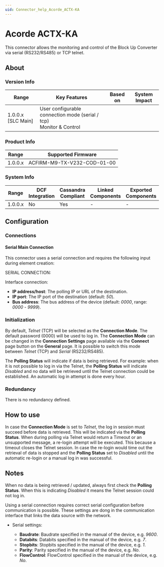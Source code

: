 ```yaml
---
uid: Connector_help_Acorde_ACTX-KA
---
```


# Acorde ACTX-KA

This connector allows the monitoring and control of the Block Up Converter via serial (RS232/RS485) or TCP telnet.

## About

### Version Info

| Range            | Key Features | Based on | System Impact |
|----------------------|------------------|--------------|-------------------|
| 1.0.0.x [SLC Main] | User configurable connection mode (serial / tcp)<br>Monitor &amp; Control | | |

### Product Info

| **Range** | **Supported Firmware**      |
|-----------|-----------------------------|
| 1.0.0.x   | ACFIRM-M9-TX-V232-COD-01-00 |

### System Info

| Range     | DCF Integration     | Cassandra Compliant     | Linked Components     | Exported Components     |
|-----------|---------------------|-------------------------|-----------------------|-------------------------|
| 1.0.0.x   | No                  | Yes                     | \-                    | \-                      |

## Configuration

### Connections

#### Serial Main Connection

This connector uses a serial connection and requires the following input during element creation:

SERIAL CONNECTION:

Interface connection:

- **IP address/host**: The polling IP or URL of the destination.
- **IP port**: The IP port of the destination (default: *50*).
- **Bus address**: The bus address of the device (default: *0000*, range: *0000* - *9999*).

### Initialization

By default, *Telnet* (TCP) will be selected as the **Connection Mode**. The default password (0000) will be used to log in.
The **Connection Mode** can be changed in the **Connection Settings** page available via the **Connect** page button on the **General** page.
It is possible to switch this mode between *Telnet* (TCP) and *Serial* (RS232/RS485).

The **Polling Status** will indicate if data is being retrieved. For example: when it is not possible to log in via the Telnet, the **Polling Status** will indicate *Disabled* and no data will be retrieved until the Telnet connection could be established.
An automatic log in attempt is done every hour.

### Redundancy

There is no redundancy defined.

## How to use

In case the **Connection Mode** is set to *Telnet*, the log in session must succeed before data is retrieved. This will be indicated via the **Polling Status**.
When during polling via Telnet would return a Timeout or an unsupported message, a re-login attempt will be executed. This because a timeout closes the Telnet session.
In case the re-login would time out the retrieval of data is stopped and the **Polling Status** set to *Disabled* until the automatic re-login or a manual log in was successful.

## Notes

When no data is being retrieved / updated, always first check the **Polling Status**. When this is indicating *Disabled* it means the Telnet session could not log in.

Using a serial connection requires correct serial configuration before communication is possible.
These settings are dong in the communication interface that links the data source with the network.

- Serial settings:

  - **Baudrate**: Baudrate specified in the manual of the device, e.g. *9600*.
  - **Databits**: Databits specified in the manual of the device, e.g. *7*.
  - **Stopbits**: Stopbits specified in the manual of the device, e.g. *1*.
  - **Parity**: Parity specified in the manual of the device, e.g. *No*.
  - **FlowControl**: FlowControl specified in the manual of the device, e.g. *No*.
